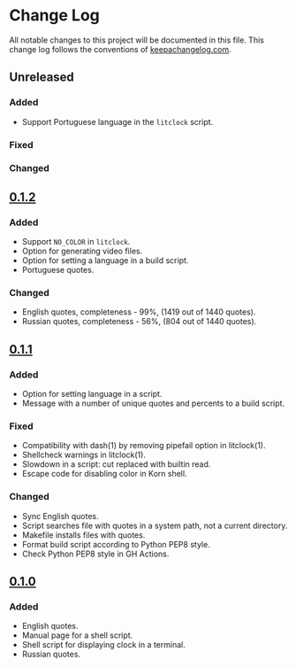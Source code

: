 # Change Log

All notable changes to this project will be documented in this file. This
change log follows the conventions of
[keepachangelog.com](https://keepachangelog.com/).

## Unreleased

[Unreleased]: https://github.com/ligurio/litclock/compare/0.1.2...HEAD

### Added

- Support Portuguese language in the `litclock` script.

### Fixed

### Changed

## [0.1.2]

[0.1.2]: https://github.com/ligurio/litclock/compare/0.1.1...0.1.2

### Added

- Support `NO_COLOR` in `litclock`.
- Option for generating video files.
- Option for setting a language in a build script.
- Portuguese quotes.

### Changed

- English quotes, completeness - 99%, (1419 out of 1440 quotes).
- Russian quotes, completeness - 56%, (804 out of 1440 quotes).

## [0.1.1]

[0.1.1]: https://github.com/ligurio/litclock/compare/0.1.0...0.1.1

### Added

- Option for setting language in a script.
- Message with a number of unique quotes and percents to a build script.

### Fixed

- Compatibility with dash(1) by removing  pipefail option in litclock(1).
- Shellcheck warnings in litclock(1).
- Slowdown in a script: cut replaced with builtin read.
- Escape code for disabling color in Korn shell.

### Changed

- Sync English quotes.
- Script searches file with quotes in a system path, not a current directory.
- Makefile installs files with quotes.
- Format build script according to Python PEP8 style.
- Check Python PEP8 style in GH Actions.

## [0.1.0]

[0.1.0]: https://github.com/ligurio/litclock/compare/9936c762...0.1.0

### Added

- English quotes.
- Manual page for a shell script.
- Shell script for displaying clock in a terminal.
- Russian quotes.
